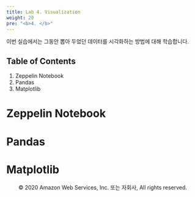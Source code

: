 ```yaml
---
title: Lab 4. Visualization
weight: 20
pre: "<b>4. </b>"
---
```



이번 실습에서는 그동안 뽑아 두었던 데이터를 시각화하는 방법에 대해 학습합니다. 


## Table of Contents

1. Zeppelin Notebook
2. Pandas
3. Matplotlib


# Zeppelin Notebook<a name="Zeppelin Notebook"></a>


# Pandas<a name="Pandas"></a>


# Matplotlib<a name="Matplotlib"></a>



<p align="center">
© 2020 Amazon Web Services, Inc. 또는 자회사, All rights reserved.
</p>